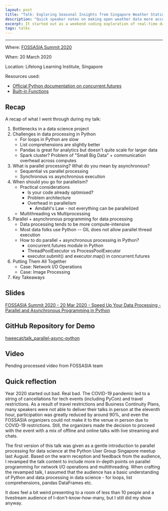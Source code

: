 ```yaml
---
layout: post
title: "Talk: Exploring Seasonal Insights from Singapore Weather Station Data"
description: "Quick speaker notes on making open weather data more accessible - using Singapore Data.gov.sg APIs as a case study + talk reflection"
excerpt: It started out as a weekend coding exploration of real-time data from the Data.gov.sg APIs, but went on to become something more. 2nd iteration of the talk - given at JuniorDevSG
tags: talks
---
```

---
Where: [FOSSASIA Summit 2020](https://summit.fossasia.org/)

When: 20 March 2020

Location: Lifelong Learning Institute, Singapore

Resources used:
- [Official Python documentation on concurrent.futures](https://docs.python.org/3/library/concurrent.futures.html)
- [Built-in Functions](https://docs.python.org/3/library/functions.html#map)


## Recap

A recap of what I went through during my talk:

1. Bottlenecks in a data science project
2. Challenges in data processing in Python
    - For loops in Python are slow
    - List comprehensions are slightly better
    - Pandas is great for analytics but doesn't quite scale for larger data
    - Spark cluster? Problem of "Small Big Data" + communication overhead across computes
3. What is parallel processing? What do you mean by asynchronous?
    - Sequential vs parallel processing
    - Synchronous vs asynchronous execution
4. When should you go for parallelism?
    - Practical considerations
        - Is your code already optimised?
        - Problem architecture
        - Overhead in parallelism
            - Amdahl's Law - not everything can be parallelized
    - Multithreading vs Multiprocessing
5. Parallel + asynchronous programming for data processing
    - Data processing tends to be more compute-intensive
    - Most data folks use Python -- GIL does not allow parallel thread execution       
    - How to do parallel + asynchronous processing in Python?
        - concurrent.futures module in Python
        - ThreadPoolExecutor vs ProcessPoolExecutor
        - executor.submit() and executor.map() in concurrent.futures
7. Putting Them All Together
    - Case: Network I/O Operations
    - Case: Image Processing
7. Key Takeaways

## Slides

[FOSSASIA Summit 2020 - 20 Mar 2020 - Speed Up Your Data Processing - Parallel and Asynchronous Programming in Python](https://docs.google.com/presentation/d/1J5_40II5gUeGFZKRHOg6s4oCSGN0Sh_ldMv4rUjH4oo/edit?usp=sharing)

## GitHub Repository for Demo

[hweecat/talk_parallel-async-python](https://github.com/hweecat/talk_parallel-async-python)

## Video

Pending processed video from FOSSASIA team

## Quick reflection

Year 2020 started out bad. Real bad. The COVID-19 pandemic led to a string of cancellations for tech events (including PyCon) and travel restrictions. As a result of travel restrictions and Business Continuity Plans, many speakers were not able to deliver their talks in person at the eleventh hour, participation was greatly reduced by around 90%, and even the FOSSASIA organizers could not make it to the venue in person due to COVID-19 restrictions. Still, the organizers made the decision to proceed with the event with a mix of offline and online talks with live streaming and chats.

The first version of this talk was given as a gentle introduction to parallel processing for data science at the Python User Group Singapore meetup last August. Based on the warm reception and feedback from the audience, I revamped the talk content to include more in-depth points on parallel programming for network I/O operations and multithreading. When crafting the revamped talk, I assumed that the audience has a basic understanding of Python and data processing in data science - for loops, list comprehensions, pandas DataFrames etc.

It does feel a bit weird presenting to a room of less than 10 people and a livestream audience of I-don't-know-how-many, but I still did my show anyway.